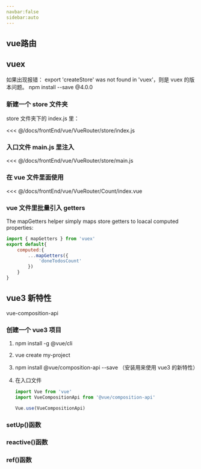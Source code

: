 ```yaml
---
navbar:false
sidebar:auto
---
```


## vue路由

## vuex
如果出现报错： export 'createStore' was not found in 'vuex'，则是 vuex 的版本问题。 npm install --save @4.0.0

### 新建一个 store 文件夹
store 文件夹下的 index.js 里：

<<< @/docs/frontEnd/vue/VueRouter/store/index.js

### 入口文件 main.js 里注入

<<< @/docs/frontEnd/vue/VueRouter/store/main.js

### 在 vue 文件里面使用

<<< @/docs/frontEnd/vue/VueRouter/Count/index.vue

### vue 文件里批量引入 getters
The mapGetters helper simply maps store getters to loacal computed properties:

```javascript
import { mapGetters } from 'vuex'
export default{
    computed:{
        ...mapGetters({
            'doneTodosCount'
        })
    }
}
```

## vue3 新特性
vue-composition-api

### 创建一个 vue3 项目
1. npm install -g @vue/cli <br>
2. vue create my-project <br>
3. npm install @vue/composition-api --save  （安装用来使用 vue3 的新特性）
4. 在入口文件
   
   ```javaScript
   import Vue from 'vue'
   import VueCompositionApi from '@vue/composition-api'

   Vue.use(VueCompositionApi)
   ```

### setUp()函数

### reactive()函数

### ref()函数


